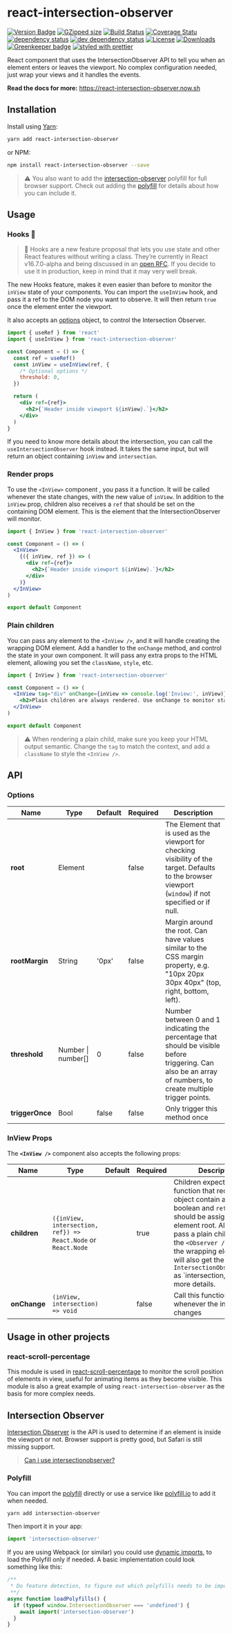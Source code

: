 # react-intersection-observer

[![Version Badge][npm-version-svg]][package-url]
[![GZipped size][npm-minzip-svg]][bundlephobia-url]
[![Build Status][travis-svg]][travis-url]
[![Coverage Statu][coveralls-svg]][coveralls-url]
[![dependency status][deps-svg]][deps-url]
[![dev dependency status][dev-deps-svg]][dev-deps-url]
[![License][license-image]][license-url]
[![Downloads][downloads-image]][downloads-url]
[![Greenkeeper badge][greenkeeper-svg]][greenkeeper-url]
[![styled with prettier][prettier-svg]][prettier-url]

React component that uses the IntersectionObserver API to tell you when an
element enters or leaves the viewport. No complex configuration needed, just
wrap your views and it handles the events.

**Read the docs for more:** https://react-intersection-observer.now.sh

## Installation

Install using [Yarn](https://yarnpkg.com):

```sh
yarn add react-intersection-observer
```

or NPM:

```sh
npm install react-intersection-observer --save
```

> ⚠️ You also want to add the
> [intersection-observer](https://www.npmjs.com/package/react-intersection-observer)
> polyfill for full browser support. Check out adding the [polyfill](#polyfill)
> for details about how you can include it.

## Usage

### Hooks 🎣

> 🚨 Hooks are a new feature proposal that lets you use state and other React
> features without writing a class. They’re currently in React v16.7.0-alpha and
> being discussed in an [open RFC](https://github.com/reactjs/rfcs/pull/68). If
> you decide to use it in production, keep in mind that it may very well break.

The new Hooks feature, makes it even easier than before to monitor the `inView`
state of your components. You can import the `useInView` hook, and pass it a ref
to the DOM node you want to observe. It will then return `true` once the element
enter the viewport.

It also accepts an [options](#options) object, to control the Intersection
Observer.

```jsx
import { useRef } from 'react'
import { useInView } from 'react-intersection-observer'

const Component = () => {
  const ref = useRef()
  const inView = useInView(ref, {
    /* Optional options */
    threshold: 0,
  })

  return (
    <div ref={ref}>
      <h2>{`Header inside viewport ${inView}.`}</h2>
    </div>
  )
}
```

If you need to know more details about the intersection, you can call the
`useIntersectionObserver` hook instead. It takes the same input, but will return
an object containing `inView` and `intersection`.

### Render props

To use the `<InView>` component , you pass it a function. It will be called
whenever the state changes, with the new value of `inView`. In addition to the
`inView` prop, children also receives a `ref` that should be set on the
containing DOM element. This is the element that the IntersectionObserver will
monitor.

```jsx
import { InView } from 'react-intersection-observer'

const Component = () => (
  <InView>
    {({ inView, ref }) => (
      <div ref={ref}>
        <h2>{`Header inside viewport ${inView}.`}</h2>
      </div>
    )}
  </InView>
)

export default Component
```

### Plain children

You can pass any element to the `<InView />`, and it will handle creating the
wrapping DOM element. Add a handler to the `onChange` method, and control the
state in your own component. It will pass any extra props to the HTML element,
allowing you set the `className`, `style`, etc.

```jsx
import { InView } from 'react-intersection-observer'

const Component = () => (
  <InView tag="div" onChange={inView => console.log('Inview:', inView)}>
    <h2>Plain children are always rendered. Use onChange to monitor state.</h2>
  </InView>
)

export default Component
```

> ⚠️ When rendering a plain child, make sure you keep your HTML output semantic.
> Change the `tag` to match the context, and add a `className` to style the
> `<InView />`.

## API

### Options

| Name            | Type               | Default | Required | Description                                                                                                                                                    |
| --------------- | ------------------ | ------- | -------- | -------------------------------------------------------------------------------------------------------------------------------------------------------------- |
| **root**        | Element            |         | false    | The Element that is used as the viewport for checking visibility of the target. Defaults to the browser viewport (`window`) if not specified or if null.       |
| **rootMargin**  | String             | '0px'   | false    | Margin around the root. Can have values similar to the CSS margin property, e.g. "10px 20px 30px 40px" (top, right, bottom, left).                             |
| **threshold**   | Number \| number[] | 0       | false    | Number between 0 and 1 indicating the percentage that should be visible before triggering. Can also be an array of numbers, to create multiple trigger points. |
| **triggerOnce** | Bool               | false   | false    | Only trigger this method once                                                                                                                                  |

### InView Props

The **`<InView />`** component also accepts the following props:

| Name         | Type                                                          | Default | Required | Description                                                                                                                                                                                                                                                                                                                    |
| ------------ | ------------------------------------------------------------- | ------- | -------- | ------------------------------------------------------------------------------------------------------------------------------------------------------------------------------------------------------------------------------------------------------------------------------------------------------------------------------ |
| **children** | `({inView, intersection, ref}) => React.Node` or `React.Node` |         | true     | Children expects a function that receives an object contain an `inView` boolean and `ref` that should be assigned to the element root. Alternately pass a plain child, to have the `<Observer />` deal with the wrapping element. You will also get the `IntersectionObserverEntry` as `intersection, giving you more details. |
| **onChange** | `(inView, intersection) => void`                              |         | false    | Call this function whenever the in view state changes                                                                                                                                                                                                                                                                          |

## Usage in other projects

### react-scroll-percentage

This module is used in
[react-scroll-percentage](https://github.com/thebuilder/react-scroll-percentage)
to monitor the scroll position of elements in view, useful for animating items
as they become visible. This module is also a great example of using
`react-intersection-observer` as the basis for more complex needs.

## Intersection Observer

[Intersection Observer](https://developer.mozilla.org/en-US/docs/Web/API/Intersection_Observer_API)
is the API is used to determine if an element is inside the viewport or not.
Browser support is pretty good, but Safari is still missing support.

> [Can i use intersectionobserver?](https://caniuse.com/#feat=intersectionobserver)

### Polyfill

You can import the
[polyfill](https://www.npmjs.com/package/intersection-observer) directly or use
a service like [polyfill.io](https://polyfill.io/v2/docs/) to add it when
needed.

```sh
yarn add intersection-observer
```

Then import it in your app:

```js
import 'intersection-observer'
```

If you are using Webpack (or similar) you could use
[dynamic imports](https://webpack.js.org/api/module-methods/#import-), to load
the Polyfill only if needed. A basic implementation could look something like
this:

```js
/**
 * Do feature detection, to figure out which polyfills needs to be imported.
 **/
async function loadPolyfills() {
  if (typeof window.IntersectionObserver === 'undefined') {
    await import('intersection-observer')
  }
}
```

[package-url]: https://npmjs.org/package/react-intersection-observer
[npm-version-svg]: https://img.shields.io/npm/v/react-intersection-observer.svg
[npm-minzip-svg]: https://img.shields.io/bundlephobia/minzip/react.svg
[bundlephobia-url]:
  https://bundlephobia.com/result?p=react-intersection-observer
[travis-svg]: https://travis-ci.org/thebuilder/react-intersection-observer.svg
[travis-url]: https://travis-ci.org/thebuilder/react-intersection-observer
[coveralls-svg]:
  https://coveralls.io/repos/github/thebuilder/react-intersection-observer/badge.svg?branch=master
[coveralls-url]:
  https://coveralls.io/github/thebuilder/react-intersection-observer?branch=master
[deps-svg]: https://david-dm.org/thebuilder/react-intersection-observer.svg
[deps-url]: https://david-dm.org/thebuilder/react-intersection-observer
[dev-deps-svg]:
  https://david-dm.org/thebuilder/react-intersection-observer/dev-status.svg
[dev-deps-url]:
  https://david-dm.org/thebuilder/react-intersection-observer#info=devDependencies
[license-image]: http://img.shields.io/npm/l/react-intersection-observer.svg
[license-url]: LICENSE
[downloads-image]: http://img.shields.io/npm/dm/react-intersection-observer.svg
[downloads-url]:
  http://npm-stat.com/charts.html?package=react-intersection-observer
[greenkeeper-svg]:
  https://badges.greenkeeper.io/thebuilder/react-intersection-observer.svg
[greenkeeper-url]: https://greenkeeper.io/
[prettier-svg]: https://img.shields.io/badge/styled_with-prettier-ff69b4.svg
[prettier-url]: https://github.com/prettier/prettier

